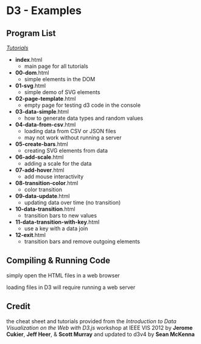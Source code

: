 D3 - Examples
=============

Program List
------------

[*Tutorials*](/D3/)

-  **index**.html
    - main page for all tutorials
-  **00-dom**.html
    - simple elements in the DOM
-  **01-svg**.html
    - simple demo of SVG elements
-  **02-page-template**.html
    - empty page for testing d3 code in the console
-  **03-data-simple**.html
    - how to generate data types and random values
-  **04-data-from-csv**.html
    - loading data from CSV or JSON files
    - may not work without running a server
-  **05-create-bars**.html
    - creating SVG elements from data
-  **06-add-scale**.html
    - adding a scale for the data
-  **07-add-hover**.html
    - add mouse interactivity
-  **08-transition-color**.html
    - color transition
-  **09-data-update**.html
    - updating data over time (no transition)
-  **10-data-transition**.html
    - transition bars to new values
-  **11-data-transition-with-key**.html
    - use a key with a data join
-  **12-exit**.html
    - transition bars and remove outgoing elements

Compiling & Running Code
------------------------

simply open the HTML files in a web browser

loading files in D3 will require running a web server

Credit
------

the cheat sheet and tutorials provided from the *Introduction to Data Visualization on the Web with D3.js* workshop at IEEE VIS 2012 by **Jerome Cukier**, **Jeff Heer**, & **Scott Murray** and updated to d3v4 by **Sean McKenna**
